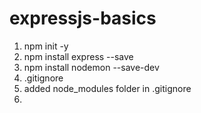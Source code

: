 # expressjs-basics

1. npm init -y
2. npm install express --save
3. npm install nodemon --save-dev
4. .gitignore
5. added node_modules folder in .gitignore
6. 